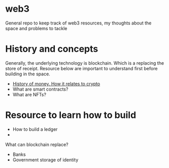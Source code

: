 # web3
General repo to keep track of web3 resources, my thoughts about the space and problems to tackle

# History and concepts
Generally, the underlying technology is blockchain. Which is a replacing the store of receipt. Resource below are important to understand first before building in the space.
- [History of money. How it relates to crypto](https://www.youtube.com/watch?v=IJquEYhiq_U&ab_channel=MITOpenCourseWare)
- What are smart contracts?
- What are NFTs?

# Resource to learn how to build
- How to build a ledger
- 


What can blockchain replace?
- Banks
- Government storage of identity
